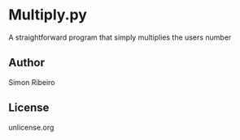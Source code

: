 Multiply.py
==========
A straightforward program that simply multiplies the users number

Author
-------
Simon Ribeiro

License
-------
unlicense.org
